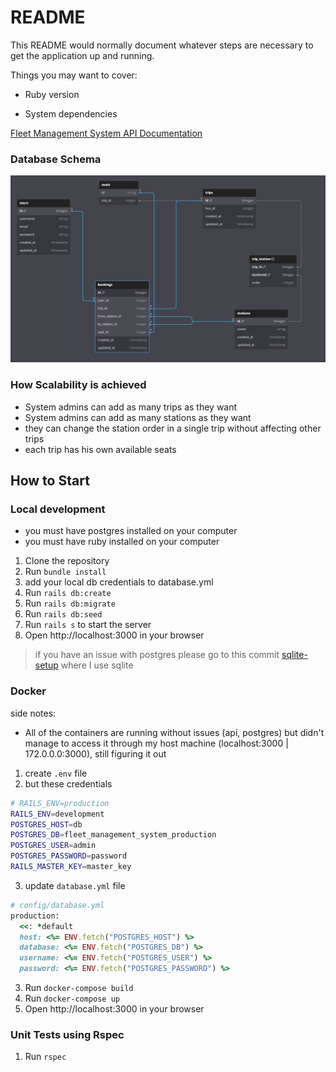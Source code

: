 # README

This README would normally document whatever steps are necessary to get the
application up and running.

Things you may want to cover:

* Ruby version

* System dependencies

[Fleet Management System API Documentation](/ApiDocs.md)

### Database Schema
![Database Schema](FMS_Schema.png "Title")

### How Scalability is achieved
- System admins can add as many trips as they want
- System admins can add as many stations as they want
- they can change the station order in a single trip without affecting other trips
- each trip has his own available seats

## How to Start

### Local development

- you must have postgres installed on your computer
- you must have ruby installed on your computer

1. Clone the repository
2. Run `bundle install`
3. add your local db credentials to database.yml
4. Run `rails db:create`
5. Run `rails db:migrate`
6. Run `rails db:seed`
7. Run `rails s` to start the server
8. Open http://localhost:3000 in your browser

> if you have an issue with postgres please go to this commit [sqlite-setup](https://github.com/EslamKhalaf9/fleet-management-system/commit/4bf4f42d91bcfe69f752b687c91a8fd57fef2fd8) where I use sqlite

### Docker

side notes:
- All of the containers are running without issues (api, postgres) but didn't manage to access it through my host machine (localhost:3000 | 172.0.0.0:3000), still figuring it out

1. create `.env` file 
2. but these credentials
```bash
# RAILS_ENV=production
RAILS_ENV=development
POSTGRES_HOST=db
POSTGRES_DB=fleet_management_system_production
POSTGRES_USER=admin
POSTGRES_PASSWORD=password
RAILS_MASTER_KEY=master_key
```
3. update `database.yml` file 
```ruby
# config/database.yml 
production:
  <<: *default
  host: <%= ENV.fetch("POSTGRES_HOST") %>
  database: <%= ENV.fetch("POSTGRES_DB") %>
  username: <%= ENV.fetch("POSTGRES_USER") %>
  password: <%= ENV.fetch("POSTGRES_PASSWORD") %>
```

3. Run `docker-compose build`
4. Run `docker-compose up`
5. Open http://localhost:3000 in your browser

### Unit Tests using Rspec

1. Run `rspec`

